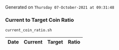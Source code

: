 Generated on `Thursday 07-October-2021 at 09:31:48`

### Current to Target Coin Ratio
`current_coin_ratio.sh`

Date|Current|Target|Ratio
---|---|---|---
